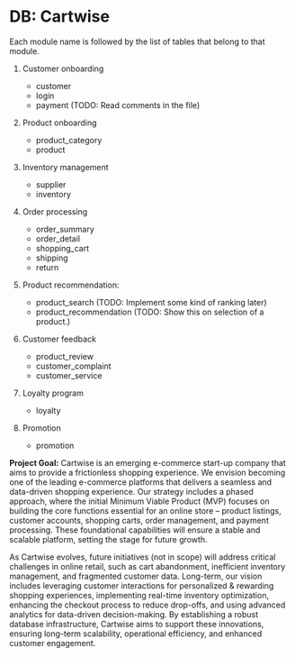 # DB: Cartwise

Each module name is followed by the list of tables that belong to that module.

1. Customer onboarding

   - customer
   - login
   - payment (TODO: Read comments in the file)

2. Product onboarding

   - product_category
   - product

3. Inventory management

   - supplier
   - inventory

4. Order processing

   - order_summary
   - order_detail
   - shopping_cart
   - shipping
   - return

5. Product recommendation:

   - product_search (TODO: Implement some kind of ranking later)
   - product_recommendation (TODO: Show this on selection of a product.)

6. Customer feedback

   - product_review
   - customer_complaint
   - customer_service

7. Loyalty program

   - loyalty

8. Promotion

   - promotion

**Project Goal:** Cartwise is an emerging e-commerce start-up company that aims to provide a frictionless shopping experience. We envision
becoming one of the leading e-commerce platforms that delivers a seamless and data-driven shopping experience. Our
strategy includes a phased approach, where the initial Minimum Viable Product (MVP) focuses on building the core
functions essential for an online store – product listings, customer accounts, shopping carts, order management, and
payment processing. These foundational capabilities will ensure a stable and scalable platform, setting the stage for future
growth.

As Cartwise evolves, future initiatives (not in scope) will address critical challenges in online retail, such as cart
abandonment, inefficient inventory management, and fragmented customer data. Long-term, our vision includes leveraging
customer interactions for personalized & rewarding shopping experiences, implementing real-time inventory optimization,
enhancing the checkout process to reduce drop-offs, and using advanced analytics for data-driven decision-making. By
establishing a robust database infrastructure, Cartwise aims to support these innovations, ensuring long-term scalability,
operational efficiency, and enhanced customer engagement.
